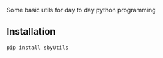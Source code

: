 Some basic utils for day to day python programming

## Installation

```bash
pip install sbyUtils
```